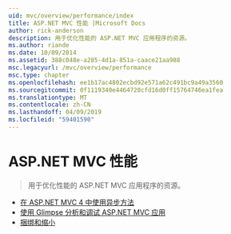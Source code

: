 ```yaml
---
uid: mvc/overview/performance/index
title: ASP.NET MVC 性能 |Microsoft Docs
author: rick-anderson
description: 用于优化性能的 ASP.NET MVC 应用程序的资源。
ms.author: riande
ms.date: 10/09/2014
ms.assetid: 388c048e-a285-4d1a-851a-caace21aa988
msc.legacyurl: /mvc/overview/performance
msc.type: chapter
ms.openlocfilehash: ee1b17ac4802ecbd92e571a62c491bc9a49a3560
ms.sourcegitcommit: 0f1119340e4464720cfd16d0ff15764746ea1fea
ms.translationtype: MT
ms.contentlocale: zh-CN
ms.lasthandoff: 04/09/2019
ms.locfileid: "59401590"
---
```

# <a name="aspnet-mvc-performance"></a>ASP.NET MVC 性能

> 用于优化性能的 ASP.NET MVC 应用程序的资源。


- [在 ASP.NET MVC 4 中使用异步方法](using-asynchronous-methods-in-aspnet-mvc-4.md)
- [使用 Glimpse 分析和调试 ASP.NET MVC 应用](profile-and-debug-your-aspnet-mvc-app-with-glimpse.md)
- [捆绑和缩小](bundling-and-minification.md)

